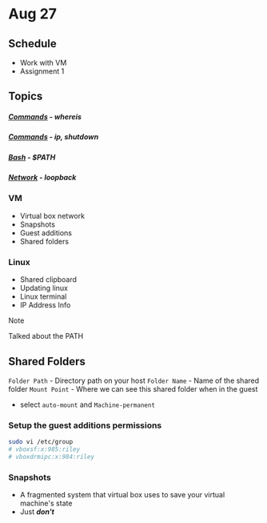 # Aug 27

## Schedule
- Work with VM
- Assignment 1

## Topics
##### **[Commands](commands.md#whereis)** - whereis
##### **[Commands](commands.md#ip)** - ip, shutdown
##### **[Bash](bash.md#path)** - $PATH
##### **[Network](network.md#loopback)** - loopback

### VM
- Virtual box network
- Snapshots
- Guest additions
- Shared folders

### Linux
- Shared clipboard
- Updating linux
- Linux terminal
- IP Address Info

> [!NOTE]
> Talked about the PATH


## Shared Folders
`Folder Path` - Directory path on your host
`Folder Name` - Name of the shared folder
`Mount Point` - Where we can see this shared folder when in the guest
- select `auto-mount` and `Machine-permanent`


### Setup the guest additions permissions
```bash
sudo vi /etc/group
# vboxsf:x:985:riley
# vboxdrmipc:x:984:riley
```

### Snapshots
- A fragmented system that virtual box uses to save your virtual machine's state
- Just ***don't***
